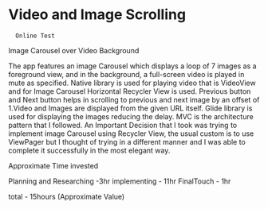 # Video and Image Scrolling
      
      Online Test 

Image Carousel over Video Background


The app features an image Carousel which displays a loop of 7 images as a foreground view, and in the background, a full-screen video is played in mute as specified. Native library is used for playing video that is VideoView and for Image Carousel Horizontal Recycler View is used. Previous button and Next button helps in scrolling to previous and next image by an offset of 1.Video and Images are displayed from the given URL itself. Glide library is used for displaying the images reducing the delay. MVC is the architecture pattern that I followed. An Important Decision that I took was trying to implement image Carousel using Recycler View, the usual custom is to use ViewPager but I thought of trying in a different manner and I was able to complete it successfully in the most elegant way.  


Approximate Time invested

Planning and Researching -3hr 
implementing - 11hr
FinalTouch - 1hr

total - 15hours (Approximate Value)

